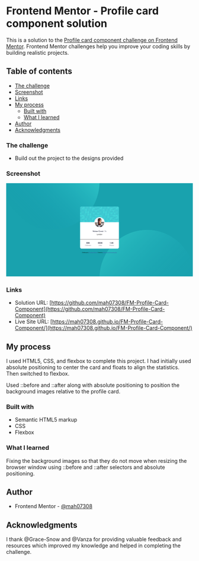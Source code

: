 # Frontend Mentor - Profile card component solution

This is a solution to the [Profile card component challenge on Frontend Mentor](https://www.frontendmentor.io/challenges/profile-card-component-cfArpWshJ). Frontend Mentor challenges help you improve your coding skills by building realistic projects.

## Table of contents

- [The challenge](#the-challenge)
- [Screenshot](#screenshot)
- [Links](#links)
- [My process](#my-process)
  - [Built with](#built-with)
  - [What I learned](#what-i-learned)
- [Author](#author)
- [Acknowledgments](#acknowledgments)

### The challenge

- Build out the project to the designs provided

### Screenshot

![](./screenshot-06-05-2023.png)

### Links

- Solution URL: [https://github.com/mah07308/FM-Profile-Card-Component](https://github.com/mah07308/FM-Profile-Card-Component)
- Live Site URL: [https://mah07308.github.io/FM-Profile-Card-Component/](https://mah07308.github.io/FM-Profile-Card-Component/)

## My process

I used HTML5, CSS, and flexbox to complete this project. I had initially used absolute positioning to center the card and floats to align the statistics. Then switched to flexbox.

Used ::before and ::after along with absolute positioning to position the background images relative to the profile card.

### Built with

- Semantic HTML5 markup
- CSS
- Flexbox

### What I learned

Fixing the background images so that they do not move when resizing the browser window using ::before and ::after selectors and absolute positioning.

## Author

- Frontend Mentor - [@mah07308](https://www.frontendmentor.io/profile/mah07308)

## Acknowledgments

I thank @Grace-Snow and @Vanza for providing valuable feedback and resources which improved my knowledge and helped in completing the challenge.
